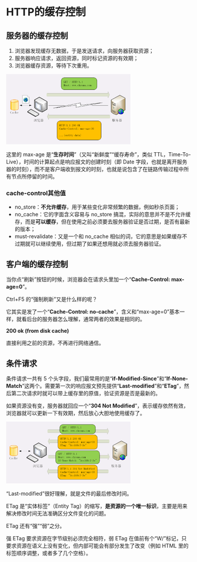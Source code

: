 # HTTP的缓存控制



## 服务器的缓存控制

1. 浏览器发现缓存无数据，于是发送请求，向服务器获取资源；
2. 服务器响应请求，返回资源，同时标记资源的有效期；
3. 浏览器缓存资源，等待下次重用。

<img src="../../_assets/image/image-20200620203447908.png" alt="image-20200620203447908" style="zoom:33%;" />

这里的 max-age 是“**生存时间**”（又叫“新鲜度”“缓存寿命”，类似 TTL，Time-To-Live），时间的计算起点是响应报文的创建时刻（即 Date 字段，也就是离开服务器的时刻），而不是客户端收到报文的时刻，也就是说包含了在链路传输过程中所有节点所停留的时间。



### cache-control其他值

- no_store：**不允许缓存**，用于某些变化非常频繁的数据，例如秒杀页面；
- no_cache：它的字面含义容易与 no_store 搞混，实际的意思并不是不允许缓存，而是**可以缓存**，但在使用之前必须要去服务器验证是否过期，是否有最新的版本；
- must-revalidate：又是一个和 no_cache 相似的词，它的意思是如果缓存不过期就可以继续使用，但过期了如果还想用就必须去服务器验证。



## 客户端的缓存控制

当你点“刷新”按钮的时候，浏览器会在请求头里加一个“**Cache-Control: max-age=0**”。



Ctrl+F5 的“强制刷新”又是什么样的呢？

它其实是发了一个“**Cache-Control: no-cache**”，含义和“max-age=0”基本一样，就看后台的服务器怎么理解，通常两者的效果是相同的。



**200 ok (from disk cache)**

直接利用之前的资源，不再进行网络通信。





## 条件请求

条件请求一共有 5 个头字段，我们最常用的是“**if-Modified-Since**”和“**If-None-Match**”这两个。需要第一次的响应报文预先提供“**Last-modified**”和“**ETag**”，然后第二次请求时就可以带上缓存里的原值，验证资源是否是最新的。

如果资源没有变，服务器就回应一个“**304 Not Modified**”，表示缓存依然有效，浏览器就可以更新一下有效期，然后放心大胆地使用缓存了。

<img src="../../_assets/image/image-20200620204846689.png" alt="image-20200620204846689" style="zoom:33%;" />

“Last-modified”很好理解，就是文件的最后修改时间。

ETag 是“实体标签”（Entity Tag）的缩写，**是资源的一个唯一标识**，主要是用来解决修改时间无法准确区分文件变化的问题。

ETag 还有“强”“弱”之分。

强 ETag 要求资源在字节级别必须完全相符，弱 ETag 在值前有个“W/”标记，只要求资源在语义上没有变化，但内部可能会有部分发生了改变（例如 HTML 里的标签顺序调整，或者多了几个空格）。